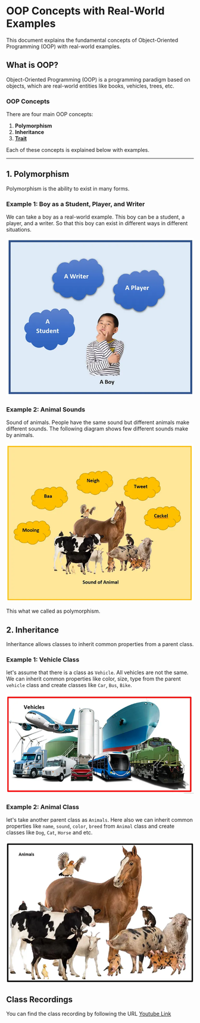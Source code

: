 # OOP Concepts with Real-World Examples

This document explains the fundamental concepts of Object-Oriented Programming (OOP) with real-world examples.

## What is OOP?

Object-Oriented Programming (OOP) is a programming paradigm based on objects, which are real-world entities like books, vehicles, trees, etc.

### OOP Concepts

There are four main OOP concepts:

1. **Polymorphism**
2. **Inheritance**
3. [**Trait**](./trait.md)

Each of these concepts is explained below with examples.

---

## 1. Polymorphism

Polymorphism is the ability to exist in many forms.

### Example 1: Boy as a Student, Player, and Writer
We can take a boy as a real-world example. This boy can be a student, a player, and a writer. So that this boy can exist in different ways in different situations.

![](./images/-3.webp)

### Example 2: Animal Sounds
Sound of animals. People have the same sound but different animals make different sounds. The following diagram shows few different sounds make by animals.

![](./images/-2.webp)

This what we called as polymorphism.

## 2. Inheritance

Inheritance allows classes to inherit common properties from a parent class.

### Example 1: Vehicle Class
let's assume that there is a class as `Vehicle`. All vehicles are not the same. We can inherit common properties like color, size, type from the parent `vehicle` class and create classes like `Car`, `Bus`, `Bike`.

![](./images/-1.webp)


### Example 2: Animal Class
let's take another parent class as `Animals`. Here also we can inherit common properties like `name`, `sound`, `color`, `breed` from `Animal` class and create classes like `Dog`, `Cat`, `Horse` and etc.

![](./images/0.webp)


## Class Recordings
You can find the class recording by following the URL
[Youtube Link](https://youtu.be/3Ez4J7gzSh8)
